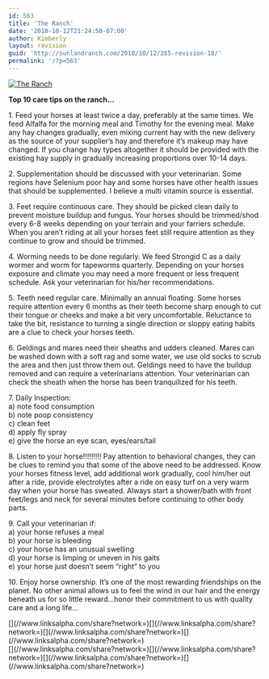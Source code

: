 ```yaml
---
id: 563
title: 'The Ranch'
date: '2010-10-12T21:24:50-07:00'
author: Kimberly
layout: revision
guid: 'http://sunlandranch.com/2010/10/12/285-revision-18/'
permalink: '/?p=563'
---
```


[![](http://sunlandranch.com/wp-content/uploads/2010/10/DSCF0145.jpg "The Ranch")](http://sunlandranch.com/wp-content/uploads/2010/10/DSCF0145.jpg)

**Top 10 care tips on the ranch…**

1\. Feed your horses at least twice a day, preferably at the same times. We feed Alfalfa for the morning meal and Timothy for the evening meal. Make any hay changes gradually, even mixing current hay with the new delivery as the source of your supplier’s hay and therefore it’s makeup may have changed. If you change hay types altogether it should be provided with the existing hay supply in gradually increasing proportions over 10-14 days.

2\. Supplementation should be discussed with your veterinarian. Some regions have Selenium poor hay and some horses have other health issues that should be supplemented. I believe a multi vitamin source is essential.

3\. Feet require continuous care. They should be picked clean daily to prevent moisture buildup and fungus. Your horses should be trimmed/shod every 6-8 weeks depending on your terrain and your farriers schedule. When you aren’t riding at all your horses feet still require attention as they continue to grow and should be trimmed.

4\. Worming needs to be done regularly. We feed Strongid C as a daily wormer and worm for tapeworms quarterly. Depending on your horses exposure and climate you may need a more frequent or less frequent schedule. Ask your veterinarian for his/her recommendations.

5\. Teeth need regular care. Minimally an annual floating. Some horses require attention every 6 months as their teeth become sharp enough to cut their tongue or cheeks and make a bit very uncomfortable. Reluctance to take the bit, resistance to turning a single direction or sloppy eating habits are a clue to check your horses teeth.

6\. Geldings and mares need their sheaths and udders cleaned. Mares can be washed down with a soft rag and some water, we use old socks to scrub the area and then just throw them out. Geldings need to have the buildup removed and can require a veterinarians attention. Your veterinarian can check the sheath when the horse has been tranquilized for his teeth.

7\. Daily Inspection:  
a) note food consumption  
b) note poop consistency  
c) clean feet  
d) apply fly spray  
e) give the horse an eye scan, eyes/ears/tail

8\. Listen to your horse!!!!!!!!! Pay attention to behavioral changes, they can be clues to remind you that some of the above need to be addressed. Know your horses fitness level, add additional work gradually, cool him/her out after a ride, provide electrolytes after a ride on easy turf on a very warm day when your horse has sweated. Always start a shower/bath with front feet/legs and neck for several minutes before continuing to other body parts.

9\. Call your veterinarian if:  
a) your horse refuses a meal  
b) your horse is bleeding  
c) your horse has an unusual swelling  
d) your horse is limping or uneven in his gaits  
e) your horse just doesn’t seem “right” to you

10\. Enjoy horse ownership. It’s one of the most rewarding friendships on the planet. No other animal allows us to feel the wind in our hair and the energy beneath us for so little reward…honor their commitment to us with quality care and a long life…

<div class="linksalpha_container linksalpha_app_3" data-counters="1" data-size="regular" data-style="square" data-title="The Ranch" data-url="https://www.sunlandranch.com/?p=563">[](//www.linksalpha.com/share?network=)[](//www.linksalpha.com/share?network=)[](//www.linksalpha.com/share?network=)[](//www.linksalpha.com/share?network=)</div><div class="linksalpha_container linksalpha_app_7" data-position="" data-title="The Ranch" data-url="https://www.sunlandranch.com/?p=563">[](//www.linksalpha.com/share?network=)[](//www.linksalpha.com/share?network=)[](//www.linksalpha.com/share?network=)[](//www.linksalpha.com/share?network=)</div>